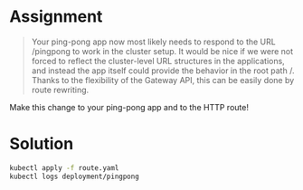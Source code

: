 # Assignment

> Your ping-pong app now most likely needs to respond to the URL /pingpong to work in the cluster setup. It would be nice if we were not forced to reflect the cluster-level URL structures in the applications, and instead the app itself could provide the behavior in the root path /. Thanks to the flexibility of the Gateway API, this can be easily done by route rewriting.

Make this change to your ping-pong app and to the HTTP route!

# Solution

```bash
kubectl apply -f route.yaml
kubectl logs deployment/pingpong

```


